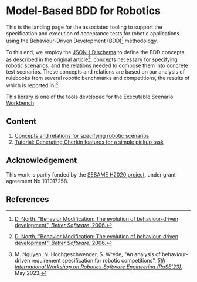 # Model-Based BDD for Robotics

This is the landing page for the associated tooling to support the specification and
execution of acceptance tests for robotic applications using the
Behaviour-Driven Development (BDD)[^north2003bdd] methodology.

To this end, we employ the [JSON-LD schema](https://json-ld.org/) to define the BDD concepts as
described in the original article[^north2003bdd], concepts necessary for specifying robotic scenarios,
and the relations needed to compose them into concrete test scenarios. These concepts and relations
are based on our analysis of rulebooks from several robotic benchmarks and competitions, the results
of which is reported in [^nguyen2023rulebook].

This library is one of the tools developed for the
[Executable Scenario Workbench](https://sesame-project.github.io/exsce/)

## Content

1. [Concepts and relations for specifying robotic scenarios](bdd-concepts.md)
2. [Tutorial: Generating Gherkin features for a simple pickup task](bdd-tutorial-feature-gen.md)

## Acknowledgement

This work is partly funded by the [SESAME H2020 project](https://www.sesame-project.org/),
under grant agreement No 101017258.

## References

[^north2003bdd]: [D. North, "Behavior Modification: The evolution of behaviour-driven development", _Better Software_, 2006.](https://dannorth.net/introducing-bdd/)

[^nguyen2023rulebook]: M. Nguyen, N. Hochgeschwender, S. Wrede, "An analysis of behaviour-driven requirement specification for robotic competitions",
    [_5th International Workshop on Robotics Software Engineering (RoSE’23)_](https://rose-workshops.github.io/rose2023/), May 2023.
